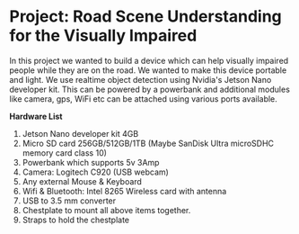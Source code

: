# Project: Road Scene Understanding for the Visually Impaired

In this project we wanted to build a device which can help visually impaired people while they are on the road. We wanted to make this device portable and light. We use realtime object detection using Nvidia's Jetson Nano developer kit. This can be powered by a powerbank and additional modules like camera, gps, WiFi etc can be attached using various ports available.

**Hardware List**
1. Jetson Nano developer kit 4GB
2. Micro SD card 256GB/512GB/1TB (Maybe SanDisk Ultra microSDHC memory card class 10)
3. Powerbank which supports 5v 3Amp
4. Camera: Logitech C920 (USB webcam)
5. Any external Mouse & Keyboard 
6. Wifi & Bluetooth: Intel 8265 Wireless card with antenna
7. USB to 3.5 mm converter
8. Chestplate to mount all above items together.
9. Straps to hold the chestplate 

